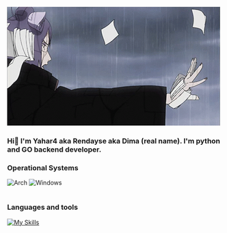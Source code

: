 ![Header](https://github.com/Yahar4/yahar4/blob/main/assets/konan-naruto.gif)

### Hi👋 I'm Yahar4 aka Rendayse aka Dima (real name). I'm python and GO backend developer.

### Operational Systems
![Arch](https://img.shields.io/badge/Arch_Linux-557C94?style=for-the-badge&logo=arch-linux&logoColor=white)
![Windows](https://img.shields.io/badge/Windows-0078D6?style=for-the-badge&logo=windows&logoColor=white)

#

### Languages and tools
[![My Skills](https://skillicons.dev/icons?i=go,python,postgresql,neovim,vim,docker,grpc)](https://skillicons.dev)


